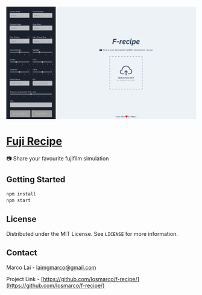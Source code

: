 ![fujifilm recipe screenshot](src/assets/Screenshot_fujifilm_recipe.png)

# [Fuji Recipe](https://www.fujirecipe.com)

📷 Share your favourite fujifilm simulation

## Getting Started

```sh
npm install
npm start
```

## License

Distributed under the MIT License. See `LICENSE` for more information.

## Contact

Marco Lai - laimgmarco@gmail.com

Project Link - [https://github.com/losmarco/f-recipe/](https://github.com/losmarco/f-recipe/)
